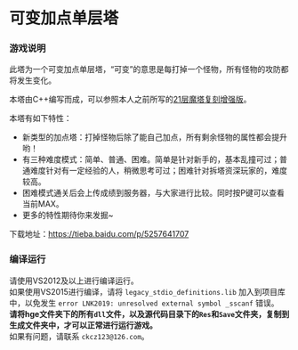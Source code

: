 可变加点单层塔
================

### 游戏说明
此塔为一个可变加点单层塔，“可变”的意思是每打掉一个怪物，所有怪物的攻防都将发生变化。

本塔由C++编写而成，可以参照本人之前所写的[21层魔塔复刻增强版](https://github.com/ckcz123/mota)。

本塔有如下特性：

  * 新类型的加点塔：打掉怪物后除了能自己加点，所有剩余怪物的属性都会提升哟！
  * 有三种难度模式：简单、普通、困难。简单是针对新手的，基本乱撞可过；普通难度针对有一定经验的人，稍微思考可过；困难针对拆塔资深玩家的，难度较高。
  * 困难模式通关后会上传成绩到服务器，与大家进行比较。同时按P键可以查看当前MAX。
  * 更多的特性期待你来发掘~

下载地址：https://tieba.baidu.com/p/5257641707

### 编译运行

请使用VS2012及以上进行编译运行。  
如果使用VS2015进行编译，请将 `legacy_stdio_definitions.lib` 加入到项目库中，以免发生 `error LNK2019: unresolved external symbol _sscanf` 错误。  
**请将hge文件夹下的所有`dll`文件，以及源代码目录下的`Res`和`Save`文件夹，复制到生成文件夹中，才可以正常进行运行游戏。**   
如果有问题，请联系 `ckcz123@126.com`。  
